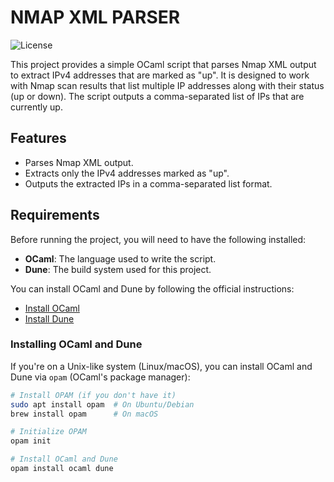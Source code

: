 # NMAP XML PARSER

![License](https://img.shields.io/badge/license-MIT-blue.svg)

This project provides a simple OCaml script that parses Nmap XML output to extract IPv4 addresses that are marked as "up". It is designed to work with Nmap scan results that list multiple IP addresses along with their status (up or down). The script outputs a comma-separated list of IPs that are currently up.

## Features

- Parses Nmap XML output.
- Extracts only the IPv4 addresses marked as "up".
- Outputs the extracted IPs in a comma-separated list format.

## Requirements

Before running the project, you will need to have the following installed:

- **OCaml**: The language used to write the script.
- **Dune**: The build system used for this project.

You can install OCaml and Dune by following the official instructions:

- [Install OCaml](https://ocaml.org/docs/install.html)
- [Install Dune](https://dune.build/)

### Installing OCaml and Dune

If you're on a Unix-like system (Linux/macOS), you can install OCaml and Dune via `opam` (OCaml's package manager):

```bash
# Install OPAM (if you don't have it)
sudo apt install opam  # On Ubuntu/Debian
brew install opam      # On macOS

# Initialize OPAM
opam init

# Install OCaml and Dune
opam install ocaml dune
```
